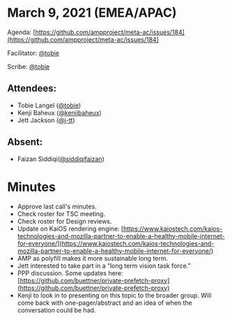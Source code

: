 # **March 9, 2021 (EMEA/APAC)**

Agenda: [https://github.com/ampproject/meta-ac/issues/184](https://github.com/ampproject/meta-ac/issues/184)

Facilitator: [@tobie][tobie]

Scribe: [@tobie][tobie]

## **Attendees:**

*   Tobie Langel ([@tobie][tobie])
*   Kenji Baheux ([@kenjibaheux][kenjibaheux])
*   Jett Jackson ([@j-tt][j-tt])

## **Absent:**

*   Faizan Siddiqi([@siddiqifaizan][siddiqifaizan])

# **Minutes**

*   Approve last call's minutes.
*   Check roster for TSC meeting.
*   Check roster for Design reviews.
*   Update on KaiOS rendering engine: [https://www.kaiostech.com/kaios-technologies-and-mozilla-partner-to-enable-a-healthy-mobile-internet-for-everyone/](https://www.kaiostech.com/kaios-technologies-and-mozilla-partner-to-enable-a-healthy-mobile-internet-for-everyone/)
*   AMP as polyfill makes it more sustainable long term.
*   Jett interested to take part in a “long term vision task force.”
*   PPP discussion. Some updates here: [https://github.com/buettner/private-prefetch-proxy](https://github.com/buettner/private-prefetch-proxy)
*   Kenji to look in to presenting on this topic to the broader group. Will come back with one-pager/abstract and an idea of when the conversation could be had.

[tobie]: https://github.com/tobie
[j-tt]: https://github.com/j-tt
[SiddiqiFaizan]: https://github.com/SiddiqiFaizan
[kenjibaheux]: https://github.com/kenjibaheux